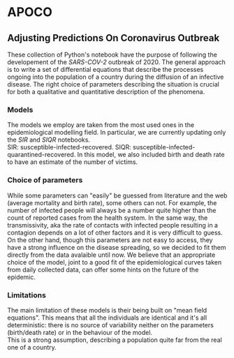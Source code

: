 # APOCO
## Adjusting Predictions On Coronavirus Outbreak  

These collection of Python's notebook have the purpose of following the developement of the _SARS-COV-2_ outbreak of 2020.
The general approach is to write a set of differential equations that describe the processes ongoing into the population of a country during the diffusion of an infective disease.
The right choice of parameters describing the situation is crucial for both a qualitative and quantitative description of the phenomena.

### Models
The models we employ are taken from the most used ones in the epidemiological modelling field. In particular, we are currently updating only the *SIR* and *SIQR* notebooks.  
SIR: susceptible-infected-recovered.
SIQR: susceptible-infected-quarantined-recovered. In this model, we also included birth and death rate to have an estimate of the number of victims.

### Choice of parameters
While some parameters can "easily" be guessed from literature and the web (average mortality and birth rate), some others can not. For example, the number of infected people will always be a number quite higher than the count of reported cases from the health system.
In the same way, the transmissivity, aka the rate of contacts with infected people resulting in a contagion depends on a lot of other factors and it is very difficult to guess.
On the other hand, though this parameters are not easy to access, they have a strong influence on the disease spreading, so we decided to fit them directly from the data avalaible until now.
We believe that an appropriate choice of the model, joint to a good fit of the epidemiological curves taken from daily collected data, can offer some hints on the future of the epidemic.

### Limitations
The main limitation of these models is their being built on "mean field equations". This means that all the individuals are identical and it's all deterministic: there is no source of variability neither on the parameters (birth/death rate) or in the behaviour of the model.  
This is a strong assumption, describing a population quite far from the real one of a country.
